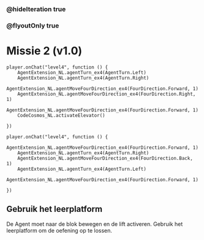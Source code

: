### @hideIteration true
### @flyoutOnly true
# Missie 2 (v1.0)

```blocks
player.onChat("level4", function () {
    AgentExtension_NL.agentTurn_ex4(AgentTurn.Left)
    AgentExtension_NL.agentTurn_ex4(AgentTurn.Right)
    AgentExtension_NL.agentMoveFourDirection_ex4(FourDirection.Forward, 1)
    AgentExtension_NL.agentMoveFourDirection_ex4(FourDirection.Right, 1)
    AgentExtension_NL.agentMoveFourDirection_ex4(FourDirection.Forward, 1)
    CodeCosmos_NL.activateElevator()
    
})

```

```template
player.onChat("level4", function () {
    AgentExtension_NL.agentMoveFourDirection_ex4(FourDirection.Forward, 1)
    AgentExtension_NL.agentTurn_ex4(AgentTurn.Right)
    AgentExtension_NL.agentMoveFourDirection_ex4(FourDirection.Back, 1)
    AgentExtension_NL.agentTurn_ex4(AgentTurn.Left)
    AgentExtension_NL.agentMoveFourDirection_ex4(FourDirection.Forward, 1)
    
})

```

## Gebruik het leerplatform
De Agent moet naar de blok bewegen en de lift activeren.
Gebruik het leerplatform om de oefening op te lossen.